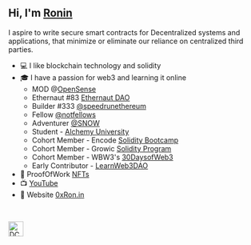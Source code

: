 ## Hi, I'm [Ronin](https://twitter.com/0xZKP)

 I aspire to write secure smart contracts for Decentralized systems and applications,
 that minimize or eliminate our reliance on centralized third parties. 

* 💻 I like blockchain technology and solidity
* 🎓 I have a passion for web3 and learning it online
    - MOD @[OpenSense](https://twitter.com/opensensepw)
    - Ethernaut #83 [Ethernaut DAO](https://forum.ethernautdao.io/)
    - Builder #333 [@speedrunethereum](https://speedrunethereum.com/builders/0xC218ba35881CC17bB20D3b4D3B0cf6EBca67BA97)
    - Fellow [@notfellows](https://twitter.com/notfellows)
    - Adventurer [@SNOW](https://guild.xyz/snow)
    - Student - [Alchemy University](https://university.alchemy.com/)
    - Cohort Member - Encode [Solidity Bootcamp](https://www.encode.club/)
    - Cohort Member - Growic [Solidity Program](https://growic.com/) 
    - Cohort Member - WBW3's [30DaysofWeb3](https://github.com/womenbuildweb3/30daysofweb3.xyz) 
    - Early Contributor - [LearnWeb3DAO](https://github.com/LearnWeb3DAO)
* :scroll: ProofOfWork [NFTs](https://opensea.io/ronin0x)
* :tv: [YouTube](https://www.youtube.com/channel/UC25WTNqM27pypYU8cTLwNDA)
* 🌄 Website [0xRon.in](http://0xron.in/)
<br /> 

[twitter]: https://twitter.com/0xZKP

[<img align="left" alt="DCBuilder | Twitter" width="30px" src="https://cdn.jsdelivr.net/npm/simple-icons@v3/icons/twitter.svg" />][twitter]
